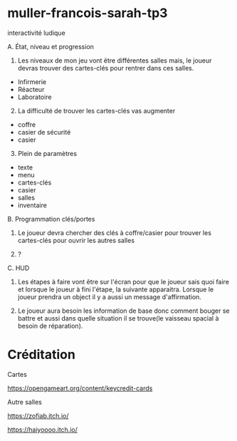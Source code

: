 # muller-francois-sarah-tp3
interactivité ludique

A. État, niveau et progression

1. Les niveaux de mon jeu vont être différentes salles mais, le joueur devras trouver des cartes-clés pour rentrer dans ces salles.
- Infirmerie
- Réacteur
- Laboratoire

2. La difficulté de trouver les cartes-clés vas augmenter

- coffre
- casier de sécurité
- casier

3. Plein de paramètres

- texte
- menu
- cartes-clés
- casier
- salles
- inventaire

B. Programmation clés/portes

1. Le joueur devra chercher des clés à coffre/casier pour trouver les cartes-clés pour ouvrir les autres salles

2. ?

C. HUD

1. Les étapes à faire vont être sur l'écran pour que le joueur sais quoi faire et lorsque le joueur à fini l'étape, la suivante apparaitra. Lorsque le joueur prendra un object il y a aussi un message d'affirmation.

2. Le joueur aura besoin les information de base donc comment bouger se battre et aussi dans quelle situation il se trouve(le vaisseau spacial à besoin de réparation).

# Créditation

Cartes

https://opengameart.org/content/keycredit-cards

Autre salles

https://zofiab.itch.io/

https://haiyoooo.itch.io/
